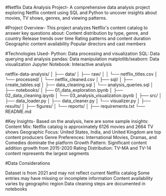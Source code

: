#Netflix Data Analysis Project-
A comprehensive data analysis project exploring Netflix content using SQL and Python to uncover insights about movies, TV shows, genres, and viewing patterns.

#Project Overview-
This project analyzes Netflix's content catalog to answer key questions about:
Content distribution by type, genre, and country
Release trends over time
Rating patterns and content duration
Geographic content availability
Popular directors and cast members

#Technologies Used-
Python: Data processing and visualization
SQL: Data querying and analysis
pandas: Data manipulation
matplotlib/seaborn: Data visualization
Jupyter Notebook: Interactive analysis

netflix-data-analysis/
│
├── data/
│   ├── raw/
│   │   └── netflix_titles.csv
│   └── processed/
│       └── netflix_cleaned.csv
│
├── sql/
│   ├── create_tables.sql
│   ├── data_cleaning.sql
│   └── analysis_queries.sql
│
├── notebooks/
│   ├── 01_data_exploration.ipynb
│   ├── 02_data_cleaning.ipynb
│   └── 03_analysis_visualization.ipynb
│
├── src/
│   ├── data_loader.py
│   ├── data_cleaner.py
│   └── visualizer.py
│
├── results/
│   ├── figures/
│   └── reports/
│
├── requirements.txt
└── README.md

#Key Insights-
Based on the analysis, here are some sample insights:
Content Mix: Netflix catalog is approximately 6126 movies and  2664 TV shows
Geographic Focus: United States, India, and United Kingdom are top content producers
Genre Preferences: International Movies, Dramas, and Comedies dominate the platform
Growth Pattern: Significant content addition growth from 2015-2020
Rating Distribution: TV-MA and TV-14 content represents the largest segments

#Data Considerations

Dataset is from 2021 and may not reflect current Netflix catalog
Some entries may have missing or incomplete information
Content availability varies by geographic region
Data cleaning steps are documented in notebooks
